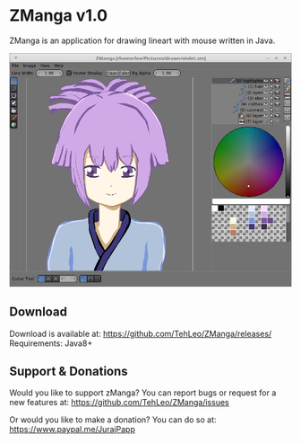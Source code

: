 # ZManga v1.0
ZManga is an application for drawing lineart with mouse written in Java.

![Screenshot](scr2.png)

## Download

Download is available at: https://github.com/TehLeo/ZManga/releases/
Requirements: Java8+

## Support & Donations

Would you like to support zManga?
You can report bugs or request for a new features at: https://github.com/TehLeo/ZManga/issues

Or would you like to make a donation?
You can do so at: https://www.paypal.me/JurajPapp
